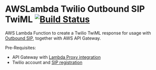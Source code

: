 # AWSLambda Twilio Outbound SIP TwiML [![Build Status](https://travis-ci.org/chriselsen/AWSLambda_Twilio_SipOutbound.svg?branch=master)](https://travis-ci.org/chriselsen/AWSLambda_Twilio_SipOutbound)
AWS Lambda Function to create a Twilio TwiML response for usage with [Outbound SIP](https://www.twilio.com/docs/api/twilio-sip/pv-sip-registration), together with AWS API Gateway.

Pre-Requisites:
* API Gateway with [Lambda Proxy integration](http://docs.aws.amazon.com/apigateway/latest/developerguide/api-gateway-create-api-as-simple-proxy-for-lambda.html#api-gateway-create-api-as-simple-proxy-for-lambda-build)
* Twilio account and [SIP registration](https://www.twilio.com/docs/api/twilio-sip/pv-sip-registration)
